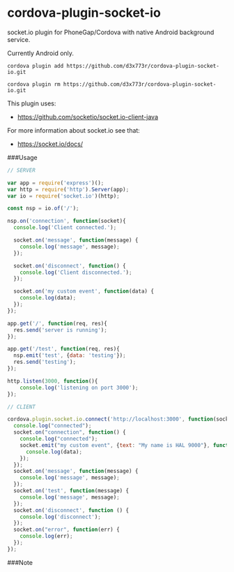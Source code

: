cordova-plugin-socket-io
================

socket.io plugin for PhoneGap/Cordova with native Android background service.

Currently Android only.

```
cordova plugin add https://github.com/d3x773r/cordova-plugin-socket-io.git

cordova plugin rm https://github.com/d3x773r/cordova-plugin-socket-io.git
```

This plugin uses:
- https://github.com/socketio/socket.io-client-java

For more information about socket.io see that:
- https://socket.io/docs/

###Usage

```js
// SERVER

var app = require('express')();
var http = require('http').Server(app);
var io = require('socket.io')(http);

const nsp = io.of('/');

nsp.on('connection', function(socket){
  console.log('Client connected.');

  socket.on('message', function(message) {
    console.log('message', message);
  });

  socket.on('disconnect', function() {
    console.log('Client disconnected.');
  });

  socket.on('my custom event', function(data) {
    console.log(data);
  });
});

app.get('/', function(req, res){
  res.send('server is running');
});

app.get('/test', function(req, res){
  nsp.emit('test', {data: 'testing'});
  res.send('testing');
});

http.listen(3000, function(){
	console.log('listening on port 3000');
});
```

```js
// CLIENT

cordova.plugin.socket.io.connect('http://localhost:3000', function(socket) {
  console.log("connected");
  socket.on("connection", function() {
    console.log("connected");
    socket.emit("my custom event", {text: "My name is HAL 9000"}, function(data) {
      console.log(data);
    });
  });
  socket.on('message', function(message) {
    console.log('message', message);
  });
  socket.on('test', function(message) {
    console.log('message', message);
  });
  socket.on('disconnect', function () {
    console.log('disconnect');
  });
  socket.on("error", function(err) {
    console.log(err);
  });
});
```

###Note
